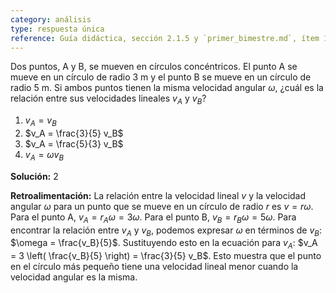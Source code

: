 ```yaml
---
category: análisis
type: respuesta única
reference: Guía didáctica, sección 2.1.5 y `primer_bimestre.md`, ítem 10
---
```


Dos puntos, A y B, se mueven en círculos concéntricos. El punto A se mueve en un círculo de radio 3 m y el punto B se mueve en un círculo de radio 5 m. Si ambos puntos tienen la misma velocidad angular $\omega$, ¿cuál es la relación entre sus velocidades lineales $v_A$ y $v_B$?

1. $v_A = v_B$
2. $v_A = \frac{3}{5} v_B$
3. $v_A = \frac{5}{3} v_B$
4. $v_A = \omega v_B$

**Solución:** 2

**Retroalimentación:** La relación entre la velocidad lineal $v$ y la velocidad angular $\omega$ para un punto que se mueve en un círculo de radio $r$ es $v = r\omega$. Para el punto A, $v_A = r_A \omega = 3\omega$. Para el punto B, $v_B = r_B \omega = 5\omega$. Para encontrar la relación entre $v_A$ y $v_B$, podemos expresar $\omega$ en términos de $v_B$: $\omega = \frac{v_B}{5}$. Sustituyendo esto en la ecuación para $v_A$: $v_A = 3 \left( \frac{v_B}{5} \right) = \frac{3}{5} v_B$. Esto muestra que el punto en el círculo más pequeño tiene una velocidad lineal menor cuando la velocidad angular es la misma. 
